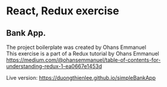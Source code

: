 # React, Redux exercise
## Bank App.
The project boilerplate was created by Ohans Emmanuel </br>
This exercise is a part of a Redux tutorial by Ohans Emmanuel
https://medium.com/@ohansemmanuel/table-of-contents-for-understanding-redux-1-ea0667e1453d

Live version: https://duongthienlee.github.io/simpleBankApp
